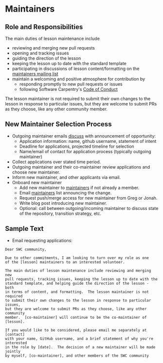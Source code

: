 # Maintainers

## Role and Responsibilities

The main duties of lesson maintenance include 

* reviewing and merging new pull requests
* opening and tracking issues
* guiding the direction of the lesson
* keeping the lesson up to date with the standard template
* participating in discussions of lesson content/formatting on the [maintainers mailing list][maintainers]
* maintain a welcoming and positive atmosphere for contribution by 
	* responding promptly to new pull requests or issues
	* following Software Carpentry's [Code of Conduct][CoC]

The lesson maintainer is not required 
to submit their own changes to the lesson in response to particular issues, 
but they are welcome to submit PRs as they choose, like any other community 
member.  

## New Maintainer Selection Process

* Outgoing maintainer emails [discuss][discuss] with announcement of opportunity: 
	* Application information: name, github username, statement of intent
	* Deadline for applications, projected timeline for selection
	* Name/email of contact for application process (typically outgoing maintainer)
* Collect applications over stated time period.  
* Outgoing maintainer and their co-maintainer review applications and choose new maintainer. 
* Inform new maintainer, and other applicants via email. 
* Onboard new maintainer
	* Add new maintainer to [maintainers][maintainers] if not already a member.
	* Email [maintainers][maintainers] list announcing the change. 
	* Request push/merge access for new maintainer from Greg or Jonah.  
	* Write blog post introducing new maintainer.  
	* Optional: call between outgoing/incoming maintainer to discuss state of the 
	repository, transition strategy, etc. 

## Sample Text

* Email requesting applications: 

~~~
Dear SWC community,

Due to other commitments, I am looking to turn over my role as one 
of the [lesson] maintainers to an interested volunteer.  

The main duties of lesson maintenance include reviewing and merging new 
pull requests, tracking issues, keeping the lesson up to date with the 
standard template, and helping guide the direction of the lesson - both 
in terms of content, and formatting.  The lesson maintainer is not required 
to submit their own changes to the lesson in response to particular issues, 
but they are welcome to submit PRs as they choose, like any other community 
member.  [co-maintainer] will continue to be the co-maintainer of [lesson].  

If you would like to be considered, please email me separately at [contact] 
with your name, GitHub username, and a brief statement of why you're interested 
in the role by [date].  The decision of a new maintainer will be made jointly 
by myself, [co-maintainer], and other members of the SWC community 
~~~

[maintainers]: http://lists.software-carpentry.org/mailman/listinfo/maintainers_lists.software-carpentry.org
[CoC]: http://software-carpentry.org/conduct/
[discuss]: http://lists.software-carpentry.org/mailman/listinfo/discuss_lists.software-carpentry.org
